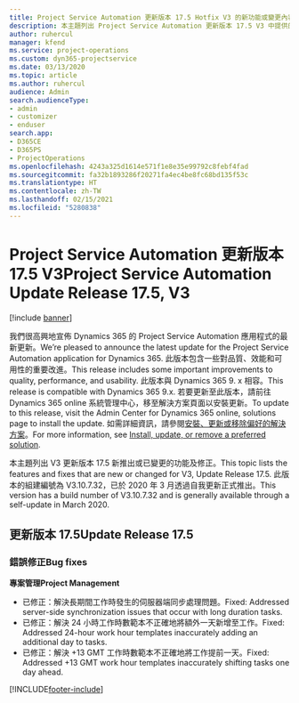 ```yaml
---
title: Project Service Automation 更新版本 17.5 Hotfix V3 的新功能或變更內容
description: 本主題列出 Project Service Automation 更新版本 17.5 V3 中提供的功能和修正。
author: ruhercul
manager: kfend
ms.service: project-operations
ms.custom: dyn365-projectservice
ms.date: 03/13/2020
ms.topic: article
ms.author: ruhercul
audience: Admin
search.audienceType:
- admin
- customizer
- enduser
search.app:
- D365CE
- D365PS
- ProjectOperations
ms.openlocfilehash: 4243a325d1614e571f1e8e35e99792c8febf4fad
ms.sourcegitcommit: fa32b1893286f20271fa4ec4be8fc68bd135f53c
ms.translationtype: HT
ms.contentlocale: zh-TW
ms.lasthandoff: 02/15/2021
ms.locfileid: "5280838"
---
```

# <a name="project-service-automation-update-release-175-v3"></a><span data-ttu-id="8783a-103">Project Service Automation 更新版本 17.5 V3</span><span class="sxs-lookup"><span data-stu-id="8783a-103">Project Service Automation Update Release 17.5, V3</span></span>

[!include [banner](../includes/psa-now-project-operations.md)]

<span data-ttu-id="8783a-104">我們很高興地宣佈 Dynamics 365 的 Project Service Automation 應用程式的最新更新。</span><span class="sxs-lookup"><span data-stu-id="8783a-104">We’re pleased to announce the latest update for the Project Service Automation application for Dynamics 365.</span></span> <span data-ttu-id="8783a-105">此版本包含一些對品質、效能和可用性的重要改進。</span><span class="sxs-lookup"><span data-stu-id="8783a-105">This release includes some important improvements to quality, performance, and usability.</span></span>  <span data-ttu-id="8783a-106">此版本與 Dynamics 365 9. x 相容。</span><span class="sxs-lookup"><span data-stu-id="8783a-106">This release is compatible with Dynamics 365 9.x.</span></span> <span data-ttu-id="8783a-107">若要更新至此版本，請前往 Dynamics 365 online 系統管理中心，移至解決方案頁面以安裝更新。</span><span class="sxs-lookup"><span data-stu-id="8783a-107">To update to this release, visit the Admin Center for Dynamics 365 online, solutions page to install the update.</span></span> <span data-ttu-id="8783a-108">如需詳細資訊，請參閱[安裝、更新或移除偏好的解決方案](https://docs.microsoft.com/power-platform/admin/install-remove-preferred-solution)。</span><span class="sxs-lookup"><span data-stu-id="8783a-108">For more information, see [Install, update, or remove a preferred solution](https://docs.microsoft.com/power-platform/admin/install-remove-preferred-solution).</span></span>

<span data-ttu-id="8783a-109">本主題列出 V3 更新版本 17.5 新推出或已變更的功能及修正。</span><span class="sxs-lookup"><span data-stu-id="8783a-109">This topic lists the features and fixes that are new or changed for V3, Update Release 17.5.</span></span> <span data-ttu-id="8783a-110">此版本的組建編號為 V3.10.7.32，已於 2020 年 3 月透過自我更新正式推出。</span><span class="sxs-lookup"><span data-stu-id="8783a-110">This version has a build number of V3.10.7.32 and is generally available through a self-update in March 2020.</span></span>


## <a name="update-release-175"></a><span data-ttu-id="8783a-111">更新版本 17.5</span><span class="sxs-lookup"><span data-stu-id="8783a-111">Update Release 17.5</span></span>

### <a name="bug-fixes"></a><span data-ttu-id="8783a-112">錯誤修正</span><span class="sxs-lookup"><span data-stu-id="8783a-112">Bug fixes</span></span>


<span data-ttu-id="8783a-113">**專案管理**</span><span class="sxs-lookup"><span data-stu-id="8783a-113">**Project Management**</span></span>

- <span data-ttu-id="8783a-114">已修正：解決長期間工作時發生的伺服器端同步處理問題。</span><span class="sxs-lookup"><span data-stu-id="8783a-114">Fixed: Addressed server-side synchronization issues that occur with long duration tasks.</span></span>
- <span data-ttu-id="8783a-115">已修正：解決 24 小時工作時數範本不正確地將額外一天新增至工作。</span><span class="sxs-lookup"><span data-stu-id="8783a-115">Fixed: Addressed 24-hour work hour templates inaccurately adding an additional day to tasks.</span></span>
- <span data-ttu-id="8783a-116">已修正：解決 +13 GMT 工作時數範本不正確地將工作提前一天。</span><span class="sxs-lookup"><span data-stu-id="8783a-116">Fixed: Addressed +13 GMT work hour templates inaccurately shifting tasks one day ahead.</span></span>



[!INCLUDE[footer-include](../includes/footer-banner.md)]